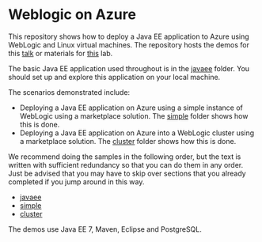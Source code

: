 # Weblogic on Azure
This repository shows how to deploy a Java EE application to Azure using WebLogic and Linux virtual machines. The repository hosts the demos for this [talk](abstract.md) or materials for [this](lab-abstract.md) lab.

The basic Java EE application used throughout is in the [javaee](/javaee) folder. You should set up and explore this application on your local machine.

The scenarios demonstrated include:

* Deploying a Java EE application on Azure using a simple instance of WebLogic using a marketplace solution. The [simple](/simple) folder shows how this is done.
* Deploying a Java EE application on Azure into a WebLogic cluster using a marketplace solution. The [cluster](/cluster) folder shows how this is done.

We recommend doing the samples in the following order, but the text is
written with sufficient redundancy so that you can do them in any
order. Just be advised that you may have to skip over sections that
you already completed if you jump around in this way.

* [javaee](/javaee)
* [simple](/simple)
* [cluster](/cluster)

The demos use Java EE 7, Maven, Eclipse and PostgreSQL.
